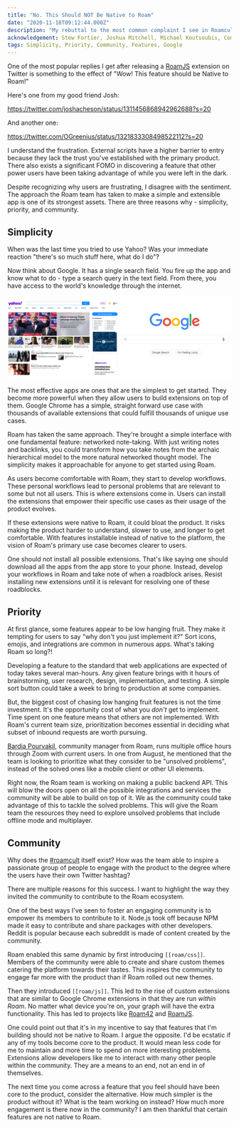 ```yaml
---
title: "No. This Should NOT Be Native to Roam"
date: "2020-11-18T09:12:44.000Z"
description: "My rebuttal to the most common complaint I see in Roamcult Twitter"
acknowledgement: Stew Fortier, Joshua Mitchell, Michael Koutsoubis, Compound Writing
tags: Simplicity, Priority, Community, Features, Google
---
```


One of the most popular replies I get after releasing a [RoamJS](https://roamjs.com/) extension on Twitter is something to the effect of "Wow! This feature should be Native to Roam!"

Here's one from my good friend Josh:

https://twitter.com/joshacheson/status/1311456868942962688?s=20

And another one:

https://twitter.com/OGreenius/status/1321833308498522112?s=20

I understand the frustration. External scripts have a higher barrier to entry because they lack the trust you've established with the primary product. There also exists a significant FOMO in discovering a feature that other power users have been taking advantage of while you were left in the dark.

Despite recognizing why users are frustrating, I disagree with the sentiment. The approach the Roam team has taken to make a simple and extensible app is one of its strongest assets. There are three reasons why - simplicity, priority, and community.

## Simplicity

When was the last time you tried to use Yahoo? Was your immediate reaction "there's so much stuff here, what do I do"?

Now think about Google. It has a single search field. You fire up the app and know what to do - type a search query in the text field. From there, you have access to the world's knowledge through the internet. 

![_Comparing Yahoo's and Google's home pages_](./search.png)

The most effective apps are ones that are the simplest to get started. They become more powerful when they allow users to build extensions on top of them. Google Chrome has a simple, straight forward use case with thousands of available extensions that could fulfill thousands of unique use cases.

Roam has taken the same approach. They're brought a simple interface with one fundamental feature: networked note-taking. With just writing notes and backlinks, you could transform how you take notes from the archaic hierarchical model to the more natural networked thought model. The simplicity makes it approachable for anyone to get started using Roam. 

As users become comfortable with Roam, they start to develop workflows. These personal workflows lead to personal problems that are relevant to some but not all users. This is where extensions come in. Users can install the extensions that empower their specific use cases as their usage of the product evolves.

If these extensions were native to Roam, it could bloat the product. It risks making the product harder to understand, slower to use, and longer to get comfortable. With features installable instead of native to the platform, the vision of Roam's primary use case becomes clearer to users. 

One should not install all possible extensions. That's like saying one should download all the apps from the app store to your phone. Instead, develop your workflows in Roam and take note of when a roadblock arises. Resist installing new extensions until it is relevant for resolving one of these roadblocks.
 
## Priority

At first glance, some features appear to be low hanging fruit. They make it tempting for users to say "why don't you just implement it?" Sort icons, emojis, and integrations are common in numerous apps. What's taking Roam so long?!

Developing a feature to the standard that web applications are expected of today takes several man-hours. Any given feature brings with it hours of brainstorming, user research, design, implementation, and testing. A simple sort button could take a week to bring to production at some companies.

But, the biggest cost of chasing low hanging fruit features is not the time investment. It's the opportunity cost of what you _don't_ get to implement. Time spent on one feature means that others are not implemented. With Roam's current team size, prioritization becomes essential in deciding what subset of inbound requests are worth pursuing.

[Bardia Pourvakil](https://twitter.com/thepericulum), community manager from Roam, runs multiple office hours through Zoom with current users. In one from August, he mentioned that the team is looking to prioritize what they consider to be "unsolved problems", instead of the solved ones like a mobile client or other UI elements.

Right now, the Roam team is working on making a public backend API. This will blow the doors open on all the possible integrations and services the community will be able to build on top of it. We as the community could take advantage of this to tackle the solved problems. This will give the Roam team the resources they need to explore unsolved problems that include offline mode and multiplayer.  

## Community

Why does the [#roamcult](https://twitter.com/search?q=roamcult&src=typed_query) itself exist? How was the team able to inspire a passionate group of people to engage with the product to the degree where the users have their own Twitter hashtag?

There are multiple reasons for this success. I want to highlight the way they invited the community to contribute to the Roam ecosystem.
 
One of the best ways I've seen to foster an engaging community is to empower its members to contribute to it. Node.js took off because NPM made it easy to contribute and share packages with other developers. Reddit is popular because each subreddit is made of content created by the community. 

Roam enabled this same dynamic by first introducing `[[roam/css]]`. Members of the community were able to create and share custom themes catering the platform towards their tastes. This inspires the community to engage far more with the product than if Roam rolled out new themes.

Then they introduced `[[roam/js]]`. This led to the rise of custom extensions that are similar to Google Chrome extensions in that they are run _within Roam_. No matter what device you're on, your graph will have the extra functionality. This has led to projects like [Roam42](https://roam42.com) and [RoamJS](https://roamjs.com).

One could point out that it's in my incentive to say that features that I'm building should not be native to Roam. I argue the opposite. I'd be ecstatic if any of my tools become core to the product. It would mean less code for me to maintain and more time to spend on more interesting problems. Extensions allow developers like me to interact with many other people within the community. They are a means to an end, not an end in of themselves.

The next time you come across a feature that you feel should have been core to the product, consider the alternative. How much simpler is the product without it? What is the team working on instead? How much more engagement is there now in the community? I am then thankful that certain features are not native to Roam.
